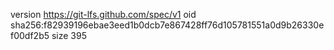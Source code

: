 version https://git-lfs.github.com/spec/v1
oid sha256:f82939196ebae3eed1b0dcb7e867428ff76d105781551a0d9b26330ef00df2b5
size 395
